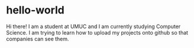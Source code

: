 # hello-world
Hi there! I am a student at UMUC and I am currently studying Computer Science. I am trying to learn how to upload my projects onto github so that companies can see them.
